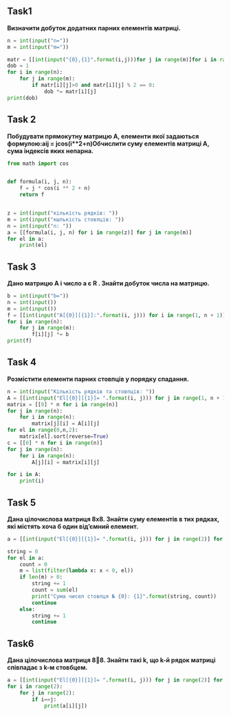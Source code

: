 ## Task1
__Визначити добуток додатних парних елементів матриці.__
```py
n = int(input("n="))
m = int(input("m="))

matr = [[int(input("{0},{1}".format(i,j)))for j in range(m)]for i in range (n)]
dob = 1
for i in range(n):
    for j in range(m):
        if matr[i][j]>0 and matr[i][j] % 2 == 0:
            dob *= matr[i][j]
print(dob)
```

## Task 2
__Побудувати прямокутну матрицю А, елементи якої задаються формулою:aij = jcos(i**2+n)Обчислити суму елементів матриці А, сума індексів яких непарна.__
```py
from math import cos


def formula(i, j, n):
    f = j * cos(i ** 2 + n)
    return f


z = int(input("кількість рядків: "))
m = int(input("кшлькість стовпців: "))
n = int(input("n: "))
a = [[formula(i, j, n) for i in range(z)] for j in range(m)]
for el in a:
    print(el)
```

## Task 3
__Дано матрицю A і число a є R . Знайти добуток числа на матрицю.__
```py
b = int(input("b="))
n = int(input())
m = int(input())
f = [[int(input("A[{0}][{1}]:".format(i, j))) for i in range(1, n + 1)] for j in range(1, m + 1)]
for i in range(n):
    for j in range(m):
        f[i][j] *= b
print(f)
```

## Task 4 
__Розмістити елементи парних стовпців у порядку спадання.__
```py
n = int(input("Кількість рядків та стовпців: "))
A = [[int(input("El[{0}][{1}]= ".format(i, j))) for j in range(1, n + 1)] for i in range(1, n + 1)]
matrix = [[0] * n for i in range(n)]
for j in range(n):
    for i in range(n):
        matrix[j][i] = A[i][j]
for el in range(0,n,2):
    matrix[el].sort(reverse=True)
c = [[0] * n for i in range(n)]
for j in range(n):
    for i in range(n):
        A[j][i] = matrix[i][j]

for i in A:
    print(i)
```

## Task 5
__Дана цілочислова матриця 8x8. Знайти суму елементів в тих рядках, які містять хоча б один від’ємний елемент.__
```py
a = [[int(input("El[{0}][{1}]= ".format(i, j))) for j in range(2)] for i in range(2)]

string = 0
for el in a:
    count = 0
    m = list(filter(lambda x: x < 0, el))
    if len(m) > 0:
        string += 1
        count = sum(el)
        print("Сума чисел стовпця № {0}: {1}".format(string, count))
        continue
    else:
        string += 1
        continue
```
## Task6
__Дана цілочислова матриця 88. Знайти такі k, що k-й рядок матриці співпадає з k-м стовбцем.__
```py
a = [[int(input("El[{0}][{1}]= ".format(i, j))) for j in range(2)] for i in range(2)]
for i in range(2):
    for j in range(2):
        if i==j:
            print(a[i][j])
```